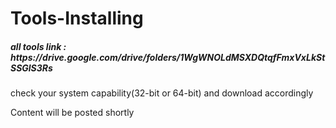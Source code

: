 # Tools-Installing

<h5>  all tools link : https://drive.google.com/drive/folders/1WgWNOLdMSXDQtqfFmxVxLkStSSGlS3Rs </h5>

check your system capability(32-bit or 64-bit) and download accordingly

Content will be posted shortly
